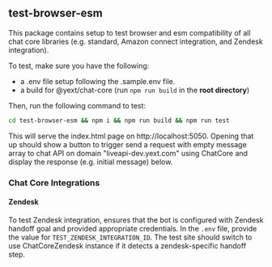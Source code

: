 ## test-browser-esm

This package contains setup to test browser and esm compatibility of all chat core libraries (e.g. standard, Amazon connect integration, and Zendesk integration).

To test, make sure you have the following:

- a .env file setup following the .sample.env file.
- a build for @yext/chat-core (run `npm run build` in the **root directory**)

Then, run the following command to test:

```bash
cd test-browser-esm && npm i && npm run build && npm run test
```

This will serve the index.html page on http://localhost:5050. Opening that up should show a button to trigger send a request with empty message array to chat API on domain "liveapi-dev.yext.com" using ChatCore and display the response (e.g. initial message) below.

### Chat Core Integrations

#### Zendesk

To test Zendesk integration, ensures that the bot is configured with Zendesk handoff goal and provided appropriate credentials. In the `.env` file, provide the value for `TEST_ZENDESK_INTEGRATION_ID`. The test site should switch to use ChatCoreZendesk instance if it detects a zendesk-specific handoff step.
